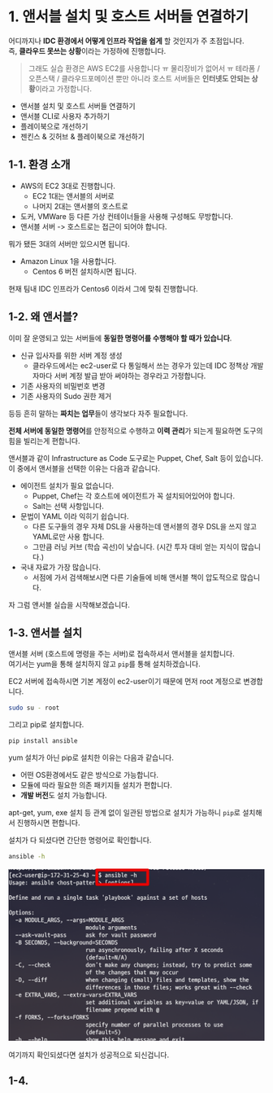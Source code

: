 # 1. 앤서블 설치 및 호스트 서버들 연결하기

어디까지나 **IDC 환경에서 어떻게 인프라 작업을 쉽게** 할 것인지가 주 초점입니다.  
즉, **클라우드 못쓰는 상황**이라는 가정하에 진행합니다.  

> 그래도 실습 환경은 AWS EC2를 사용합니다 ㅠ 물리장비가 없어서 ㅠ
테라폼 / 오픈스택 / 클라우드포메이션 뿐만 아니라 호스트 서버들은 **인터넷도 안되는 상황**이라고 가정합니다.

* 앤서블 설치 및 호스트 서버들 연결하기
* 앤서블 CLI로 사용자 추가하기
* 플레이북으로 개선하기
* 젠킨스 & 깃허브 & 플레이북으로 개선하기

## 1-1. 환경 소개

* AWS의 EC2 3대로 진행합니다.
  * EC2 1대는 앤서블의 서버로
  * 나머지 2대는 앤서블의 호스트로
* 도커, VMWare 등 다른 가상 컨테이너들을 사용해 구성해도 무방합니다.
* 앤서블 서버 -> 호스트로는 접근이 되어야 합니다.

뭐가 됐든 3대의 서버만 있으시면 됩니다.

* Amazon Linux 1을 사용합니다.
  * Centos 6 버전 설치하시면 됩니다.

현재 팀내 IDC 인프라가 Centos6 이라서 그에 맞춰 진행합니다.

## 1-2. 왜 앤서블?

이미 잘 운영되고 있는 서버들에 **동일한 명령어를 수행해야 할 때가 있습니다**.

* 신규 입사자를 위한 서버 계정 생성
  * 클라우드에서는 ec2-user로 다 통일해서 쓰는 경우가 있는데 IDC 정책상 개발자마다 서버 계정 발급 받아 써야하는 경우라고 가정합니다.
* 기존 사용자의 비밀번호 변경
* 기존 사용자의 Sudo 권한 제거

등등 흔히 말하는 **짜치는 업무**들이 생각보다 자주 필요합니다.  
  
**전체 서버에 동일한 명령어**를 안정적으로 수행하고 **이력 관리**가 되는게 필요하면 도구의 힘을 빌리는게 편합니다.  
  
앤서블과 같이 Infrastructure as Code 도구로는 Puppet, Chef, Salt 등이 있습니다.  
이 중에서 앤서블을 선택한 이유는 다음과 같습니다.

* 에이전트 설치가 필요 없습니다.
  * Puppet, Chef는 각 호스트에 에이전트가 꼭 설치되어있어야 합니다.
  * Salt는 선택 사항입니다.
* 문법이 YAML 이라 익히기 쉽습니다.
  * 다른 도구들의 경우 자체 DSL을 사용하는데 앤서블의 경우 DSL을 쓰지 않고 YAML로만 사용 합니다.
  * 그만큼 러닝 커브 (학습 곡선)이 낮습니다. (시간 투자 대비 얻는 지식이 많습니다.)
* 국내 자료가 가장 많습니다.
  * 서점에 가서 검색해보시면 다른 기술들에 비해 앤서블 책이 압도적으로 많습니다.

자 그럼 앤서블 실습을 시작해보겠습니다.

## 1-3. 앤서블 설치

앤서블 서버 (호스트에 명령을 주는 서버)로 접속하셔서 앤서블을 설치합니다.  
여기서는 yum을 통해 설치하지 않고 ```pip```를 통해 설치하겠습니다.  
  
EC2 서버에 접속하시면 기본 계정이 ec2-user이기 때문에 먼저 root 계정으로 변경합니다.

```bash
sudo su - root
```

그리고 pip로 설치합니다.

```bash
pip install ansible
```

yum 설치가 아닌 pip로 설치한 이유는 다음과 같습니다.

* 어떤 OS환경에서도 같은 방식으로 가능합니다.
* 모듈에 따라 필요한 의존 패키지들 설치가 편합니다.
* **개발 버전**도 설치 가능합니다.

apt-get, yum, exe 설치 등 관계 없이 일관된 방법으로 설치가 가능하니 ```pip```로 설치해서 진행하시면 편합니다.  
  
설치가 다 되셨다면 간단한 명령어로 확인합니다.

```bash
ansible -h
```

![1](./images/1.png)

여기까지 확인되셨다면 설치가 성공적으로 되신겁니다.

## 1-4. 